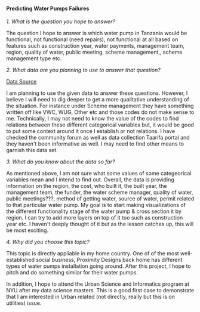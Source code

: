 #### Predicting Water Pumps Failures

*1. What is the question you hope to answer?*

The question I hope to answer is which water pump in Tanzania would be functional, not functional (need repairs), not functional at all based on features such as construction year, water payments, management team, region, quality of water, public meeting, scheme management,, scheme management type etc.

*2. What data are you planning to use to answer that question?*

[Data Source](http://www.drivendata.org/competitions/7/data/)

I am planning to use the given data to answer these questions. However, I believe I will need to dig deeper to get a more qualitative understanding of the situation. For instance under Scheme management they have something written off like VWC, WUG, Other etc and those codes do not make sense to me. Technically, I may not need to know the value of the codes to find relations between these different categorical variables but, it would be good to put some context around it once I establish or not relations. 
I have checked the community forum as well as data collection Taarifa portal and they haven't been informative as well. I may need to find other means to garnish this data set.

*3. What do you know about the data so far?*

As mentioned above, I am not sure what some values of some categeorical variables mean and I intend to find out.
Overall, the data is providing information on the region, the cost, who built it, the built year, the management team, the funder, the water scheme manager, quality of water, public meetings???, method of getting water, source of water, permit related to that particular water pump. My goal is to start making visualizations of the different functionality stage of the water pump & cross section it by region. I can try to add more layers on top of it too such as construction year etc. I haven't deeply thought of it but as the lesson catches up, this will be most exciting.

*4. Why did you choose this topic?*

This topic is directly appliable in my home country.
One of of the most well-established social business, Proximity Designs back home has different types of water pumps installation going around. After this project, I hope to pitch and do something similar for their water pumps.

In addition, I hope to attend the Urban Science and Informatics program at NYU after my data science masters. This is a good first case to demonstrate that I am interested in Urban related (not directly, really but this is on utilities) issue.




